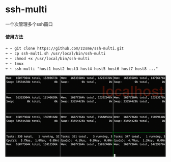 # ssh-multi
一个次管理多个ssh窗口

#### 使用方法
```
➜ ~ git clone https://github.com/zzsme/ssh-multi.git
➜ ~ cp ssh-multi.sh /usr/local/bin/ssh-multi
➜ ~ chmod +x /usr/local/bin/ssh-multi
➜ ~ tmux
➜ ~ ssh-multi "host1 host2 host3 host4 host5 host6 host7 host8 ..."
```

![demo1](/img/demo1.png)
